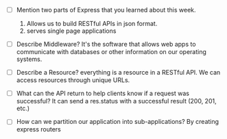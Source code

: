 - [ ] Mention two parts of Express that you learned about this week.

  1. Allows us to build RESTful APIs in json format.
  2. serves single page applications

- [ ] Describe Middleware?
      It's the software that allows web apps to communicate with databases or other information on our operating systems.

- [ ] Describe a Resource?
      everything is a resource in a RESTful API. We can access resources through unique URLs.

- [ ] What can the API return to help clients know if a request was successful?
      It can send a res.status with a successful result (200, 201, etc.)

- [ ] How can we partition our application into sub-applications?
      By creating express routers
